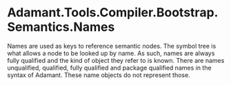 # Adamant.Tools.Compiler.Bootstrap.Semantics.Names

Names are used as keys to reference semantic nodes. The symbol tree is what allows a node to be looked up by name. As such, names are always fully qualified and the kind of object they refer to is known. There are names unqualified, qualified, fully qualified and package qualified names in the syntax of Adamant. These name objects do not represent those.
